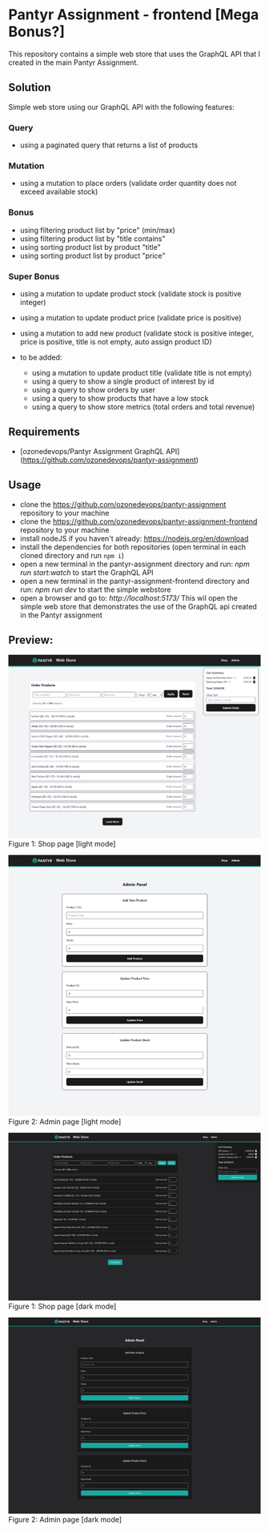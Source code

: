 # Pantyr Assignment - frontend [Mega Bonus?]
This repository contains a simple web store that uses the GraphQL API that I created in the main Pantyr Assignment.

## Solution
Simple web store using our GraphQL API with the following features:

### Query
- using a paginated query that returns a list of products

### Mutation
- using a mutation to place orders (validate order quantity does not exceed available stock)

### Bonus
- using filtering product list by "price" (min/max)
- using filtering product list by "title contains"
- using sorting product list by product "title" 
- using sorting product list by product "price"

### Super Bonus
- using a mutation to update product stock (validate stock is positive integer)
- using a mutation to update product price (validate price is positive)
- using a mutation to add new product (validate stock is positive integer, price is positive, title is not empty, auto assign product ID)

- to be added:
    - using a mutation to update product title (validate title is not empty)
    - using a query to show a single product of interest by id
    - using a query to show orders by user
    - using a query to show products that have a low stock
    - using a query to show store metrics (total orders and total revenue)



## Requirements
- [ozonedevops/Pantyr Assignment GraphQL API] (https://github.com/ozonedevops/pantyr-assignment)

## Usage
- clone the https://github.com/ozonedevops/pantyr-assignment repository to your machine
- clone the https://github.com/ozonedevops/pantyr-assignment-frontend repository to your machine
- install nodeJS if you haven't already: https://nodejs.org/en/download
- install the dependencies for both repositories (open terminal in each cloned directory and run `npm i`)
- open a new terminal in the pantyr-assignment directory and run: *npm run start:watch* to start the GraphQL API
- open a new terminal in the pantyr-assignment-frontend directory and run: *npm run dev* to start the simple webstore
- open a browser and go to: *http://localhost:5173/* This wil open the simple web store that demonstrates the use of the GraphQL api created in the Pantyr assignment

## Preview:
![Screenshot of Pantyr Web Store Frontend that demonstrates the use of the GraphQL API that was made for the Pantyr assignment, Shop page (light mode).](/screenshots/Pantyr-assignment-frontend-Shop-Cart-Summary.png)
Figure 1: Shop page [light mode]

![Screenshot of Pantyr Web Store Frontend that demonstrates the use of the GraphQL API that was made for the Pantyr assignment, Admin page (light mode).](/screenshots/Pantyr-assignment-frontend-Admin-Panel.png)
Figure 2: Admin page [light mode]

![Screenshot of Pantyr Web Store Frontend that demonstrates the use of the GraphQL API that was made for the Pantyr assignment, Shop page (dark mode).](/screenshots/Pantyr-assignment-frontend-Shop-Cart-Summary-dark.png)
Figure 1: Shop page [dark mode]

![Screenshot of Pantyr Web Store Frontend that demonstrates the use of the GraphQL API that was made for the Pantyr assignment, Admin page (dark mode).](/screenshots/Pantyr-assignment-frontend-Admin-Panel-dark.png)
Figure 2: Admin page [dark mode]